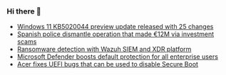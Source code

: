 ### Hi there 👋

<!--START_SECTION:feed-->
* [Windows 11 KB5020044 preview update released with 25 changes](https://www.bleepingcomputer.com/news/microsoft/windows-11-kb5020044-preview-update-released-with-25-changes/)
* [Spanish police dismantle operation that made €12M via investment scams](https://www.bleepingcomputer.com/news/security/spanish-police-dismantle-operation-that-made-12m-via-investment-scams/)
* [Ransomware detection with Wazuh SIEM and XDR platform](https://www.bleepingcomputer.com/news/security/ransomware-detection-with-wazuh-siem-and-xdr-platform/)
* [Microsoft Defender boosts default protection for all enterprise users](https://www.bleepingcomputer.com/news/microsoft/microsoft-defender-boosts-default-protection-for-all-enterprise-users/)
* [Acer fixes UEFI bugs that can be used to disable Secure Boot](https://www.bleepingcomputer.com/news/security/acer-fixes-uefi-bugs-that-can-be-used-to-disable-secure-boot/)
<!--END_SECTION:feed-->

<!--
**frankenk/frankenk** is a ✨ _special_ ✨ repository because its `README.md` (this file) appears on your GitHub profile.

Here are some ideas to get you started:

- 🔭 I’m currently working on ...
- 🌱 I’m currently learning ...
- 👯 I’m looking to collaborate on ...
- 🤔 I’m looking for help with ...
- 💬 Ask me about ...
- 📫 How to reach me: ...
- 😄 Pronouns: ...
- ⚡ Fun fact: ...
-->



